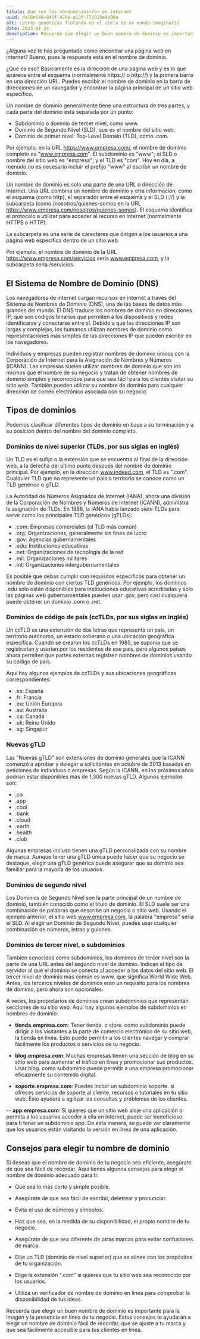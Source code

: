 ```yaml
---
titulo: Que son los <b>dominios</b> en internet
uuid: da18e649-845f-426a-a13f-773025e4b00a
alt: Letras genéricas flotando en el cielo de un mundo imaginario
date: 2023-01-24
description: Recuerda que elegir un buen nombre de dominio es importante para la imagen y la presencia en línea de tu negocio.
---
```


¿Alguna vez te has preguntado cómo encontrar una página web en internet? Bueno, pues la respuesta está en el nombre de dominio.

¿Qué es eso? Básicamente es la dirección de una página web y es lo que aparece entre el esquema (normalmente https:// o http://) y la primera barra en una dirección URL. Puedes escribir el nombre de dominio en la barra de direcciones de un navegador y encontrar la página principal de un sitio web específico.

Un nombre de dominio generalmente tiene una estructura de tres partes, y cada parte del dominio está separada por un punto:

- Subdominio o dominio de tercer nivel, como www.
- Dominio de Segundo Nivel (SLD), que es el nombre del sitio web.
- Dominio de primer nivel: Top-Level Domain (TLD), como .com.

Por ejemplo, en la URL https://www.empresa.com/, el nombre de dominio completo es "www.empresa.com". El subdominio es "www"; el SLD o nombre del sitio web es "empresa"; y el TLD es "com". Hoy en día, a menudo no es necesario incluir el prefijo "www" al escribir un nombre de dominio.

Un nombre de dominio es solo una parte de una URL o dirección de Internet. Una URL combina un nombre de dominio y otra información, como el esquema (como http), el separador entre el esquema y el SLD (://) y la subcarpeta (como /nosotros/quienes-somos en la URL https://www.empresa.com/nosotros/quienes-somos). El esquema identifica el protocolo a utilizar para acceder al recurso en internet (normalmente HTTPS o HTTP).

La subcarpeta es una serie de caracteres que dirigen a los usuarios a una página web específica dentro de un sitio web.

Por ejemplo, el nombre de dominio de la URL https://www.empresa.com/servicios sería www.empresa.com, y la subcarpeta sería /servicios.

## El Sistema de Nombre de Dominio (DNS)

Los navegadores de internet cargan recursos en internet a través del Sistema de Nombres de Dominio (DNS), una de las bases de datos más grandes del mundo. El DNS traduce los nombres de dominio en direcciones IP, que son códigos binarios que permiten a los dispositivos y redes identificarse y conectarse entre sí. Debido a que las direcciones IP son largas y complejas, los humanos utilizan nombres de dominio como representaciones más simples de las direcciones IP que pueden escribir en los navegadores.

Individuos y empresas pueden registrar nombres de dominio únicos con la Corporación de Internet para la Asignación de Nombres y Números (ICANN). Las empresas suelen utilizar nombres de dominio que son los mismos que el nombre de su negocio y tratan de obtener nombres de dominio simples y reconocidos para que sea fácil para los clientes visitar su sitio web. También pueden utilizar su nombre de dominio para cualquier dirección de correo electrónico asociada con su negocio.

## Tipos de dominios

Podemos clasificar diferentes tipos de dominio en base a su terminación y a su posición dentro del nombre del dominio completo.

### Dominios de nivel superior (TLDs, por sus siglas en inglés)

Un TLD es el sufijo o la extensión que se encuentra al final de la dirección web, a la derecha del último punto después del nombre de dominio principal. Por ejemplo, en la dirección www.indeed.com, el TLD es ".com". Cualquier TLD que no represente un país o territorio se conoce como un TLD genérico o gTLD.

La Autoridad de Números Asignados de Internet (IANA), ahora una división de la Corporación de Nombres y Números de Internet (ICANN), administra la asignación de TLDs. En 1988, la IANA había lanzado siete TLDs para servir como los principales TLD genéricos (gTLDs):

- .com: Empresas comerciales (el TLD más común)
- .org: Organizaciones, generalmente sin fines de lucro
- .gov: Agencias gubernamentales
- .edu: Instituciones educativas
- .net: Organizaciones de tecnología de la red
- .mil: Organizaciones militares
- .int: Organizaciones intergubernamentales

Es posible que debas cumplir con requisitos específicos para obtener un nombre de dominio con ciertos TLD genéricos. Por ejemplo, los dominios .edu solo están disponibles para instituciones educativas acreditadas y solo las páginas web gubernamentales pueden usar .gov, pero casi cualquiera puede obtener un dominio .com o .net.

### Dominios de código de país (ccTLDs, por sus siglas en inglés)

Un ccTLD es una extensión de dos letras que representa un país, un territorio autónomo, un estado soberano o una ubicación geográfica específica. Cuando se crearon los ccTLDs en 1985, se suponía que se registrarían y usarían por los residentes de ese país, pero algunos países ahora permiten que partes externas registren nombres de dominios usando su código de país.

Aquí hay algunos ejemplos de ccTLDs y sus ubicaciones geográficas correspondientes:

- .es: España
- .fr: Francia
- .eu: Unión Europea
- .au: Australia
- .ca: Canadá
- .uk: Reino Unido
- .sg: Singapur

### Nuevas gTLD

Las "Nuevas gTLD" son extensiones de dominio generales que la ICANN comenzó a aprobar y delegar a solicitantes en octubre de 2013 basadas en peticiones de individuos o empresas. Según la ICANN, en los próximos años podrían estar disponibles más de 1,300 nuevas gTLD. Algunos ejemplos son:

- .co
- .app
- .cool
- .bank
- .cloud
- .earth
- .health
- .club

Algunas empresas incluso tienen una gTLD personalizada con su nombre de marca. Aunque tener una gTLD única puede hacer que su negocio se destaque, elegir una gTLD genérica puede asegurar que su dominio sea familiar para la mayoría de los usuarios.

### Dominios de segundo nivel

Los Dominios de Segundo Nivel son la parte principal de un nombre de dominio, también conocido como el título de dominio. El SLD suele ser una combinación de palabras que describe un negocio o sitio web. Usando el ejemplo anterior, el sitio web www.empresa.com, la palabra "empresa" sería el SLD. Al elegir un Dominio de Segundo Nivel, puedes usar cualquier combinación de números, letras y guiones.

### Dominios de tercer nivel, o subdominios

También conocidos como subdominios, los dominios de tercer nivel son la parte de una URL antes del segundo nivel de dominio. Indican el tipo de servidor al que el dominio se conecta al acceder a los datos del sitio web. El tercer nivel de dominio más común es www, que significa World Wide Web. Antes, los terceros niveles de dominios eran un requisito para los nombres de dominio, pero ahora son opcionales.

A veces, los propietarios de dominios crean subdominios que representan secciones de su sitio web. Aquí hay algunos ejemplos de subdominios en nombres de dominio:

- **tienda.empresa.com**: Tener tienda. o store. como subdominio puede dirigir a los visitantes a la parte de comercio electrónico de su sitio web, la tienda en línea. Esto puede permitir a los clientes navegar y comprar fácilmente los productos o servicios de tu negocio.

- **blog.empresa.com**: Muchas empresas tienen una sección de blog en su sitio web para aumentar el tráfico en línea y promocionar sus productos. Usar blog. como subdominio puede permitir a una empresa promocionar eficazmente su contenido digital.

- **soporte.empresa.com**: Puedes incluir un subdominio soporte. si ofreces servicios de soporte al cliente, recursos o tutoriales en tu sitio web. Esto ayudará a agilizar las consultas y problemas de los clientes.

-- **app.empresa.com**: Si quieres que un sitio web aloje una aplicación o permita a los usuarios acceder a ella en internet, puede ser beneficioso para ti tener un subdominio app. De esta manera, se puede ver claramente que los usuarios están visitando la versión en línea de una aplicación.

## Consejos para elegir tu nombre de dominio

Si deseas que el nombre de dominio de tu negocio sea eficiente, asegúrate de que sea fácil de recordar. Aquí tienes algunos consejos para elegir el nombre de dominio adecuado para ti:

- Que sea lo más corto y simple posible.

- Asegúrate de que sea fácil de escribir, deletrear y pronunciar.

- Evita el uso de números y símbolos.

- Haz que sea, en la medida de su disponibilidad, el propio nombre de tu negocio.

- Asegúrate de que sea diferente de otras marcas para evitar confusiones de marca.

- Elije un TLD (dominio de nivel superior) que se alinee con los propósitos de tu organización.

- Elige la extensión ".com" si quieres que tu sitio web sea reconocido por los usuarios.

- Utiliza un verificador de nombre de dominio en línea para comprobar la disponibilidad de tus ideas.

Recuerda que elegir un buen nombre de dominio es importante para la imagen y la presencia en línea de tu negocio. Estos consejos te ayudarán a elegir un nombre de dominio fácil de recordar, que se ajuste a tu marca y que sea fácilmente accesible para tus clientes en línea.

